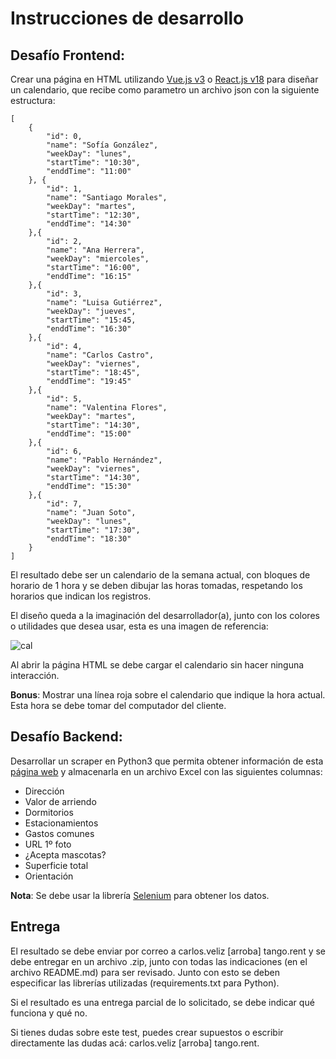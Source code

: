 # Instrucciones de desarrollo

## Desafío Frontend:

Crear una página en HTML utilizando [Vue.js v3](https://vuejs.org/) o [React.js v18](https://reactjs.org/) para diseñar un calendario, que recibe como parametro un archivo json con la siguiente estructura:

```
[
    {
        "id": 0,
        "name": "Sofía González",
        "weekDay": "lunes",
        "startTime": "10:30",
        "enddTime": "11:00"
    }, {
        "id": 1,
        "name": "Santiago Morales",
        "weekDay": "martes",
        "startTime": "12:30",
        "enddTime": "14:30"
    },{
        "id": 2,
        "name": "Ana Herrera",
        "weekDay": "miercoles",
        "startTime": "16:00",
        "enddTime": "16:15"
    },{
        "id": 3,
        "name": "Luisa Gutiérrez",
        "weekDay": "jueves",
        "startTime": "15:45,
        "enddTime": "16:30"
    },{
        "id": 4,
        "name": "Carlos Castro",
        "weekDay": "viernes",
        "startTime": "18:45",
        "enddTime": "19:45"
    },{
        "id": 5,
        "name": "Valentina Flores",
        "weekDay": "martes",
        "startTime": "14:30",
        "enddTime": "15:00"
    },{
        "id": 6,
        "name": "Pablo Hernández",
        "weekDay": "viernes",
        "startTime": "14:30",
        "enddTime": "15:30"
    },{
        "id": 7,
        "name": "Juan Soto",
        "weekDay": "lunes",
        "startTime": "17:30",
        "enddTime": "18:30"
    }
]
```
El resultado debe ser un calendario de la semana actual, con bloques de horario de 1 hora y se deben dibujar las horas tomadas, respetando los horarios que indican los registros.

El diseño queda a la imaginación del desarrollador(a), junto con los colores o utilidades que desea usar, esta es una imagen de referencia:

![cal](https://user-images.githubusercontent.com/3177719/224832396-8049dbe2-5de6-43f6-b3eb-43df6bc50ca9.png)

Al abrir la página HTML se debe cargar el calendario sin hacer ninguna interacción.

**Bonus**: Mostrar una línea roja sobre el calendario que indique la hora actual. Esta hora se debe tomar del computador del cliente.

## Desafío Backend:

Desarrollar un scraper en Python3 que permita obtener información de esta [página web](https://renter.tangoapp.rent/advanced-search?p=all) y almacenarla en un archivo Excel con las siguientes columnas:

* Dirección
* Valor de arriendo
* Dormitorios
* Estacionamientos
* Gastos comunes
* URL 1º foto
* ¿Acepta mascotas?
* Superficie total
* Orientación 


**Nota**: Se debe usar la librería [Selenium](https://pypi.org/project/selenium/) para obtener los datos.


## Entrega
El resultado se debe enviar por correo a carlos.veliz [arroba] tango.rent y se debe entregar en un archivo .zip, junto con todas las indicaciones (en el archivo README.md) para ser revisado. Junto con esto se deben especificar las librerías utilizadas (requirements.txt para Python).

Si el resultado es una entrega parcial de lo solicitado, se debe indicar qué funciona y qué no.

Si tienes dudas sobre este test, puedes crear supuestos o escribir directamente las dudas acá: carlos.veliz [arroba] tango.rent.
